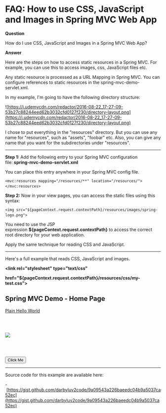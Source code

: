 # FAQ: How to use CSS, JavaScript and Images in Spring MVC Web App

**Question**

How do I use CSS, JavaScript and Images in a Spring MVC Web App?

**Answer**

Here are the steps on how to access static resources in a Spring MVC. For example, you can use this to access images, css, JavaScript files etc.

Any static resource is processed as a URL Mapping in Spring MVC. You can configure references to static resources in the spring-mvc-demo-servlet.xml.

In my example, I'm going to have the following directory structure:

![https://i.udemycdn.com/redactor/2016-08-22_17-27-09-53b27c88244eed62b3032cfd0127f230/directory-layout.png](https://i.udemycdn.com/redactor/2016-08-22_17-27-09-53b27c88244eed62b3032cfd0127f230/directory-layout.png)

I chose to put everything in the "resources" directory. But you can use any name for "resources", such as "assets", "foobar" etc. Also, you can give any name that you want for the subdirectories under "resources".

---

**Step 1:** Add the following entry to your Spring MVC configuration file: **spring-mvc-demo-servlet.xml**

You can place this entry anywhere in your Spring MVC config file.

`<mvc:resources mapping="/resources/**" location="/resources/"></mvc:resources>` 

**Step 2:** Now in your view pages, you can access the static files using this syntax:

`<img src="${pageContext.request.contextPath}/resources/images/spring-logo.png">` 

You need to use the JSP expression **${pageContext.request.contextPath}** to access the correct root directory for your web application.

Apply the same technique for reading CSS and JavaScript.

---

Here's a full example that reads CSS, JavaScript and images.

<!DOCTYPE html> <html>

<head>

**<link rel="stylesheet" type="text/css"**

**href="${pageContext.request.contextPath}/resources/css/my-test.css">**

**<script src="${pageContext.request.contextPath}/resources/js/simple-test.js"></script>**

</head>

<body>

<h2>Spring MVC Demo - Home Page</h2>

<a href="showForm">Plain Hello World</a>

<br><br>

**<img src="${pageContext.request.contextPath}/resources/images/spring-logo.png" />**

<br><br>

<input type="button" onclick="doSomeWork()" value="Click Me"/>

</body>

</html>

---

Source code for this example are available here:

- [https://gist.github.com/darbyluv2code/9a09543a226baeedc04b9a5037ca52ec](https://gist.github.com/darbyluv2code/9a09543a226baeedc04b9a5037ca52ec)